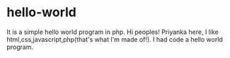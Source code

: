 # hello-world
It is a simple hello world program in php.
Hi peoples!
Priyanka here, I like html,css,javascript,php(that's what I'm made of!).
I had code a hello world program.
